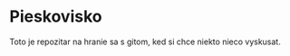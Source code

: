 Pieskovisko
===========

Toto je repozitar na hranie sa s gitom, ked si chce niekto
nieco vyskusat.
